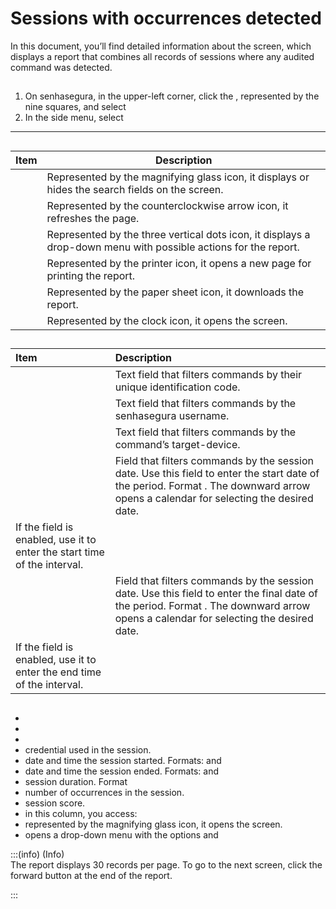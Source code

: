 # Sessions with occurrences detected 

In this document, you’ll find detailed information about the  screen, which displays a report that combines all records of sessions where any audited command was detected.

## 

1. On senhasegura, in the upper-left corner, click the , represented by the nine squares, and select   
2. In the side menu, select 
***

## 

| Item | Description |
| ----- | ----- |
|  | Represented by the magnifying glass icon, it displays or hides the search fields on the screen. |
|  | Represented by the counterclockwise arrow icon, it refreshes the page. |
|  | Represented by the three vertical dots icon, it displays a drop-down menu with possible actions for the report. |
|  | Represented by the printer icon, it opens a new page for printing the report. |
|  | Represented by the paper sheet icon, it downloads the report. |
|  | Represented by the clock icon, it opens the  screen. |

## 

| Item | Description |
| :---- | :---- |
|  | Text field that filters commands by their unique identification code.  |
|  | Text field that filters commands by the senhasegura username. |
|  | Text field that filters commands by the command’s target-device. |
|  | Field that filters commands by the session date. Use this field to enter the start date of the period. Format . The downward arrow opens a calendar for selecting the desired date. 
If the  field is enabled, use it to enter the start time of the interval. |
|  | Field that filters commands by the session date. Use this field to enter the final date of the period. Format . The downward arrow opens a calendar for selecting the desired date. 
 If the  field is enabled, use it to enter the end time of the interval.  |

## 

*   
*   
*   
*  credential used in the session.  
*  date and time the session started. Formats:  and   
*  date and time the session ended. Formats:  and   
*  session duration. Format   
*  number of occurrences in the session.  
*  session score.  
*  in this column, you access:  
  *  represented by the magnifying glass icon, it opens the  screen.
  *  opens a drop-down menu with the options  and   
  
    

:::(info) (Info)  
The report displays 30 records per page. To go to the next screen, click the forward button at the end of the report.

:::